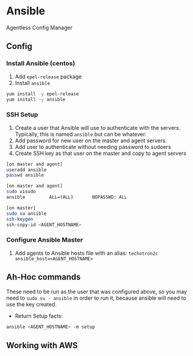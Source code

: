 # Ansible

Agentless Config Manager

## Config

### Install Ansible (centos)

1. Add `epel-release` package
2. Install `ansible`

```bash
yum install -y epel-release
yum install -y ansible
```

### SSH Setup

1. Create a user that Ansible will use to authenticate with the servers. Typically, this is named `ansible` but can be whatever.
2. Add password for new user on the master and agent servers.
3. Add user to authenticate without needing password to sudoers
4. Create SSH key as that user on the master and copy to agent servers

```bash
[on master and agent]
useradd ansible
passwd ansible

[on master and agent]
sudo visudo
ansible         ALL=(ALL)       NOPASSWD: ALL

[on master]
sudo su ansible
ssh-keygen
ssh-copy-id <AGENT_HOSTNAME>
```

### Configure Ansible Master

1. Add agents to Ansible hosts file with an alias: `techotron2c ansible_host=<AGENT_HOSTNAME>`

## Ah-Hoc commands

These need to be run as the user that was configured above, so you may need to `sudo su - ansible` in order to run it, because ansible will need to use the key created.

- Return Setup facts:

```bash
ansible <AGENT_HOSTNAME> -m setup
```

## Working with AWS

